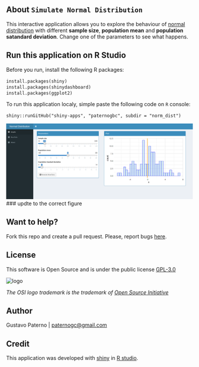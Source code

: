 ## About `Simulate Normal Distribution`

This interactive application allows you to explore the behaviour of [normal distribution](https://en.wikipedia.org/wiki/Normal_distribution) with different __sample size__, __population mean__ and __population satandard deviation__. Change one of the parameters to see what happens.

## Run this application on R Studio

Before you run, install the following R packages:

```{r} 
install.packages(shiny)
install.packages(shinydashboard)
install.packages(ggplot2)
```

To run this application localy, simple paste the following code on `R` console: 
```{r} 
shiny::runGitHub("shiny-apps", "paternogbc", subdir = "norm_dist")
```

![](https://raw.githubusercontent.com/paternogbc/shiny-apps/master/norm_dist/img/app.png) ### updte to the correct figure


## Want to help?
Fork this repo and create a pull request. Please, report bugs [here](https://github.com/paternogbc/shiny-norm-dist/issues).


## License
This software is Open Source and is under the public license [GPL-3.0](http://www.gnu.org/licenses/gpl-3.0.en.html)

![logo](https://raw.githubusercontent.com/paternogbc/SSregression/master/www/logo.png) 

_The OSI logo trademark is the trademark of [Open Source Initiative](http://opensource.org/)_

## Author
Gustavo Paterno | paternogc@gmail.com

## Credit

This application was developed with [shiny](http://shiny.rstudio.com/) in 
[R studio](https://www.rstudio.com/).

